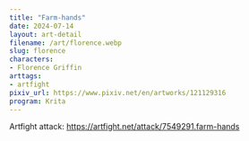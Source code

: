 ```yaml
---
title: "Farm-hands"
date: 2024-07-14
layout: art-detail
filename: /art/florence.webp
slug: florence
characters:
- Florence Griffin
arttags:
- artfight
pixiv_url: https://www.pixiv.net/en/artworks/121129316
program: Krita
---
```

Artfight attack: https://artfight.net/attack/7549291.farm-hands

